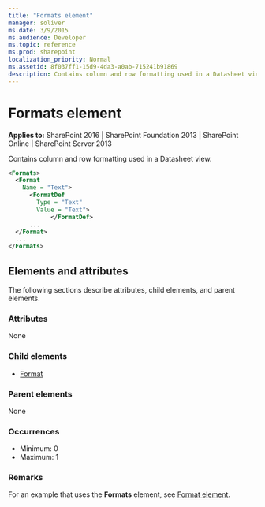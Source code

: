 ```yaml
---
title: "Formats element"
manager: soliver
ms.date: 3/9/2015
ms.audience: Developer
ms.topic: reference
ms.prod: sharepoint
localization_priority: Normal
ms.assetid: 8f037ff1-15d9-4da3-a0ab-715241b91869
description: Contains column and row formatting used in a Datasheet view.
---
```


# Formats element

**Applies to:** SharePoint 2016 | SharePoint Foundation 2013 | SharePoint Online | SharePoint Server 2013
  
Contains column and row formatting used in a Datasheet view.
  
```XML
<Formats>
  <Format
    Name = "Text">
      <FormatDef
        Type = "Text"
        Value = "Text">
            </FormatDef>
      ...
  </Format>
  ...
</Formats>
```

## Elements and attributes

The following sections describe attributes, child elements, and parent elements.

### Attributes

None
   
### Child elements

- [Format](format-element.md)
   
### Parent elements

None
   
### Occurrences

- Minimum: 0
- Maximum: 1
   
### Remarks

For an example that uses the **Formats** element, see [Format element](format-element.md).

  

